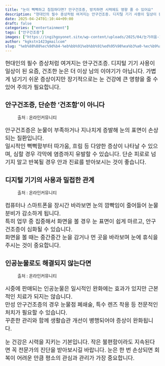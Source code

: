 ```yaml
---
title: "눈이 뻑뻑하고 침침하다면? 안구건조증, 방치하면 시력에도 영향 줄 수 있어요"
description: "현대인의 필수 증상처럼 여겨지는 안구건조증. 디지털 기기 사용이 일상이 된 요즘, 건조한 눈은 더 이상 남의 이야기가 아닙니다. 가볍게 넘기기 쉬운 증상이지만 장기적으로는 눈 건강에 큰 영향을 줄 수 있어 주의가 필요합니다."
date: 2025-04-24T01:10:44+09:00
draft: false
categories: ["entertainment"]
tags: ["안구건조증"]
images: ["https://ingihgoyonet.site/wp-content/uploads/2025/04/눈가려움-1024x683.png", "https://ingihgoyonet.site/wp-content/uploads/2025/04/인공눈물-1024x683.png", "https://ingihgoyonet.site/wp-content/uploads/2025/04/인공눈물넣기-1024x683.png"]
author: "kgkstn1423gmailcom"
slug: "%eb%88%88%ec%9d%b4-%eb%bb%91%eb%bb%91%ed%95%98%ea%b3%a0-%ec%b9%a8%ec%b9%a8%ed%95%98%eb%8b%a4%eb%a9%b4-%ec%95%88%ea%b5%ac%ea%b1%b4%ec%a1%b0%ec%a6%9d-%eb%b0%a9%ec%b9%98%ed%95%98%eb%a9%b4-%ec%8b%9c"
---
```


<p style="font-size:18px">현대인의 필수 증상처럼 여겨지는 안구건조증. 디지털 기기 사용이 일상이 된 요즘, 건조한 눈은 더 이상 남의 이야기가 아닙니다. 가볍게 넘기기 쉬운 증상이지만 장기적으로는 눈 건강에 큰 영향을 줄 수 있어 주의가 필요합니다.</p> <h2 >안구건조증, 단순한 ‘건조함’이 아니다</h2> <figure ><img src="https://ingihgoyonet.site/wp-content/uploads/2025/04/눈가려움-1024x683.png" alt="" style="aspect-ratio:16/9;object-fit:cover"/><figcaption >출처 : 온라인커뮤니티</figcaption></figure> <p style="font-size:18px">안구건조증은 눈물이 부족하거나 지나치게 증발해 눈의 표면이 손상되는 질환입니다.<br>일시적인 뻑뻑함부터 따가움, 흐림 등 다양한 증상이 나타날 수 있으며, 심할 경우 각막에 염증까지 유발할 수 있습니다. 단순 피로로 넘기지 말고 반복될 경우 안과 진료를 받아보시는 것이 좋습니다.</p> <h2 >디지털 기기의 사용과 밀접한 관계</h2> <figure ><img src="https://ingihgoyonet.site/wp-content/uploads/2025/04/인공눈물-1024x683.png" alt="" style="aspect-ratio:16/9;object-fit:cover"/><figcaption >출처 : 온라인커뮤니티</figcaption></figure> <p style="font-size:18px">컴퓨터나 스마트폰을 장시간 바라보면 눈의 깜빡임이 줄어들어 눈물 분비가 감소하게 됩니다.<br>특히 업무 중 집중해서 화면을 볼 경우 눈 표면이 쉽게 마르고, 안구건조증이 심화될 수 있습니다.<br>화면을 볼 때는 중간중간 눈을 감거나 먼 곳을 바라보며 눈에 휴식을 주시는 것이 중요합니다.</p> <h2 >인공눈물로도 해결되지 않는다면</h2> <figure ><img src="https://ingihgoyonet.site/wp-content/uploads/2025/04/인공눈물넣기-1024x683.png" alt="" style="aspect-ratio:16/9;object-fit:cover"/><figcaption >출처 : 온라인커뮤니티</figcaption></figure> <p style="font-size:18px">시중에 판매되는 인공눈물은 일시적인 완화에는 효과가 있지만 근본적인 치료가 되지는 않습니다.<br>만성 안구건조증의 경우 눈물점 폐쇄술, 특수 렌즈 착용 등 전문적인 처치가 필요할 수 있습니다.<br>꾸준한 관리와 함께 생활습관 개선이 병행되어야 증상이 완화됩니다.</p> <p style="font-size:18px">눈 건강은 시력을 지키는 기본입니다. 작은 불편함이라도 지속된다면 꼭 전문가의 진단을 받아보시길 바랍니다. 눈은 한 번 손상되면 회복이 어려운 만큼 평소의 관심과 관리가 가장 중요합니다.</p>